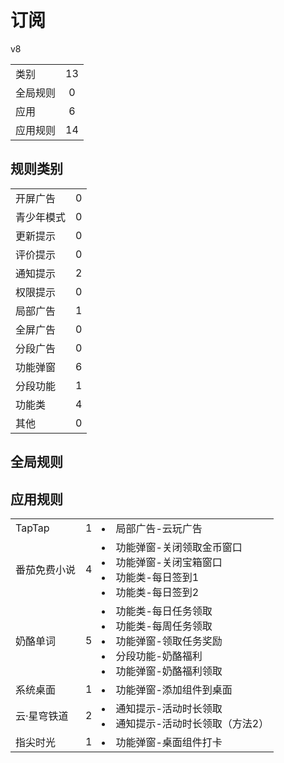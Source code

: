 # 订阅

v8

|||
| - |:-:|
|类别|13|
|全局规则|0|
|应用|6|
|应用规则|14|

## 规则类别

|||
| - |:-:|
|开屏广告|0|
|青少年模式|0|
|更新提示|0|
|评价提示|0|
|通知提示|2|
|权限提示|0|
|局部广告|1|
|全屏广告|0|
|分段广告|0|
|功能弹窗|6|
|分段功能|1|
|功能类|4|
|其他|0|

## 全局规则



## 应用规则

||||
| - |:-:|-|
|TapTap|1|<li>局部广告-云玩广告|
|番茄免费小说|4|<li>功能弹窗-关闭领取金币窗口<li>功能弹窗-关闭宝箱窗口<li>功能类-每日签到1<li>功能类-每日签到2|
|奶酪单词|5|<li>功能类-每日任务领取<li>功能类-每周任务领取<li>功能弹窗-领取任务奖励<li>分段功能-奶酪福利<li>功能弹窗-奶酪福利领取|
|系统桌面|1|<li>功能弹窗-添加组件到桌面|
|云·星穹铁道|2|<li>通知提示-活动时长领取<li>通知提示-活动时长领取（方法2）|
|指尖时光|1|<li>功能弹窗-桌面组件打卡|
